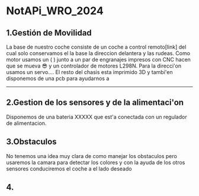 # NotAPi_WRO_2024

## 1.Gestión de Movilidad
La base de nuestro coche consiste de un coche a control remoto[link] del cual solo conservamos el la base la direccion delantera y las rudeas. Como motor usamos un ( ) junto a un par de engranajes impresos con CNC hacen que se mueva 😎 y un controlador de motores L298N. Para la direcci'on usamos un servo.... El resto del chasis esta imprimido 3D y tambi'en disponemos de una pcb para ayudarnos a   

------------------------------------------
## 2.Gestion de los sensores y de la alimentaci'on
Disponemos de una bateria XXXXX que est'a conectada con un regulador de alimentacion. 

## 3.Obstaculos
No tenemos una idea muy clara de como manejar los obstaculos pero usaremos la camara para detectar los colores y con la ayuda de los otros sensores conduciremos el coche a el lado deseado

## 4.

